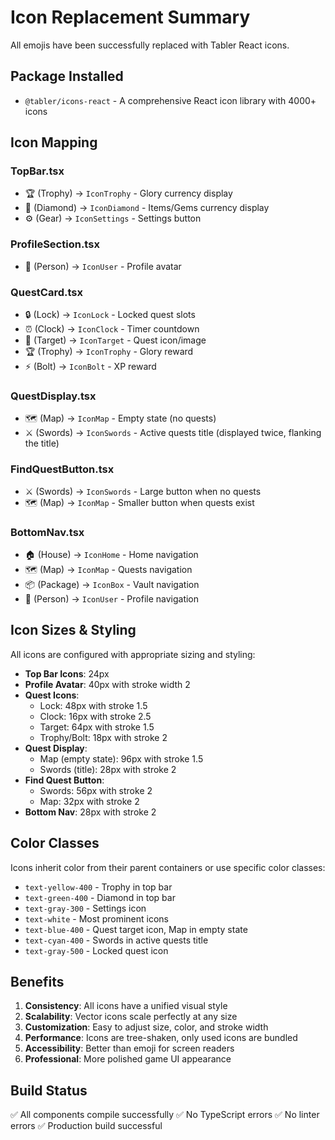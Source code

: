 # Icon Replacement Summary

All emojis have been successfully replaced with Tabler React icons.

## Package Installed

- `@tabler/icons-react` - A comprehensive React icon library with 4000+ icons

## Icon Mapping

### TopBar.tsx

- 🏆 (Trophy) → `IconTrophy` - Glory currency display
- 💎 (Diamond) → `IconDiamond` - Items/Gems currency display
- ⚙️ (Gear) → `IconSettings` - Settings button

### ProfileSection.tsx

- 👤 (Person) → `IconUser` - Profile avatar

### QuestCard.tsx

- 🔒 (Lock) → `IconLock` - Locked quest slots
- ⏰ (Clock) → `IconClock` - Timer countdown
- 🎯 (Target) → `IconTarget` - Quest icon/image
- 🏆 (Trophy) → `IconTrophy` - Glory reward
- ⚡ (Bolt) → `IconBolt` - XP reward

### QuestDisplay.tsx

- 🗺️ (Map) → `IconMap` - Empty state (no quests)
- ⚔️ (Swords) → `IconSwords` - Active quests title (displayed twice, flanking the title)

### FindQuestButton.tsx

- ⚔️ (Swords) → `IconSwords` - Large button when no quests
- 🗺️ (Map) → `IconMap` - Smaller button when quests exist

### BottomNav.tsx

- 🏠 (House) → `IconHome` - Home navigation
- 🗺️ (Map) → `IconMap` - Quests navigation
- 📦 (Package) → `IconBox` - Vault navigation
- 👤 (Person) → `IconUser` - Profile navigation

## Icon Sizes & Styling

All icons are configured with appropriate sizing and styling:

- **Top Bar Icons**: 24px
- **Profile Avatar**: 40px with stroke width 2
- **Quest Icons**:
  - Lock: 48px with stroke 1.5
  - Clock: 16px with stroke 2.5
  - Target: 64px with stroke 1.5
  - Trophy/Bolt: 18px with stroke 2
- **Quest Display**:
  - Map (empty state): 96px with stroke 1.5
  - Swords (title): 28px with stroke 2
- **Find Quest Button**:
  - Swords: 56px with stroke 2
  - Map: 32px with stroke 2
- **Bottom Nav**: 28px with stroke 2

## Color Classes

Icons inherit color from their parent containers or use specific color classes:

- `text-yellow-400` - Trophy in top bar
- `text-green-400` - Diamond in top bar
- `text-gray-300` - Settings icon
- `text-white` - Most prominent icons
- `text-blue-400` - Quest target icon, Map in empty state
- `text-cyan-400` - Swords in active quests title
- `text-gray-500` - Locked quest icon

## Benefits

1. **Consistency**: All icons have a unified visual style
2. **Scalability**: Vector icons scale perfectly at any size
3. **Customization**: Easy to adjust size, color, and stroke width
4. **Performance**: Icons are tree-shaken, only used icons are bundled
5. **Accessibility**: Better than emoji for screen readers
6. **Professional**: More polished game UI appearance

## Build Status

✅ All components compile successfully
✅ No TypeScript errors
✅ No linter errors
✅ Production build successful
